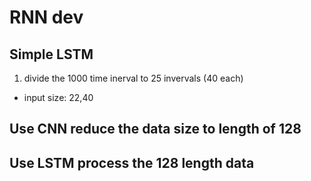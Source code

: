 

# RNN dev

## Simple LSTM 

1. divide the 1000 time inerval to 25 invervals (40 each)
* input size: 22,40 



## Use CNN reduce the data size to length of 128



## Use LSTM process the 128 length data 



